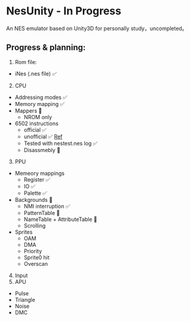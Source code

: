# NesUnity - In Progress

An NES emulator based on Unity3D for personally study，uncompleted。

## Progress & planning:

1. Rom file: 
  * iNes (.nes file)  ✅  
2. CPU
  * Addressing modes ✅
  * Memory mapping ✅
  * Mappers 🔲
    * NROM only
  * 6502 instructions
    * official ✅
    * unofficial ✅  [Ref](http://www.oxyron.de/html/opcodes02.html)
    * Tested with nestest.nes log ✅
    * Disassmebly 🔲
3. PPU
  * Memeory mappings
    * Register ✅
    * IO ✅
    * Palette ✅ 
  * Backgrounds 🔲
    * NMI interruption ✅
    * PatternTable 🔲 
    * NameTable + AttributeTable 🔲
    * Scrolling
  * Sprites 
    * OAM
    * DMA
    * Priority
    * Sprite0 hit
    * Overscan  
 4. Input
 5. APU
  * Pulse
  * Triangle
  * Noise
  * DMC

